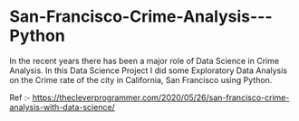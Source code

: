 # San-Francisco-Crime-Analysis---Python

In the recent years there has been a major role of Data Science in Crime Analysis. In this Data Science Project I did some Exploratory Data Analysis on the Crime rate of the city in California, San Francisco using Python.


Ref :- https://thecleverprogrammer.com/2020/05/26/san-francisco-crime-analysis-with-data-science/
